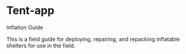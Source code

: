 Tent-app
========

Inflation Guide

This is a field guide for deploying, repairing, and repacking inflatable shelters for use in the field.
